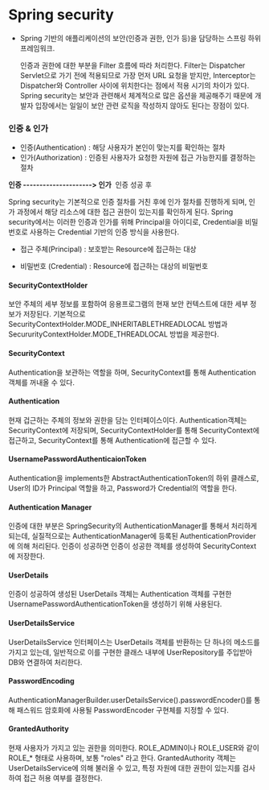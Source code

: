 # Spring security

* Spring 기반의 애플리케이션의 보안(인증과 권한, 인가 등)을 담당하는 스프링 하위 프레임워크.

  인증과 권한에 대한 부분을 Filter 흐름에 따라 처리한다. Filter는 Dispatcher Servlet으로 가기 전에 적용되므로 가장 먼저 URL 요청을 받지만, Interceptor는 Dispatcher와 Controller 사이에 위치한다는 점에서 적용 시기의 차이가 있다. Spring security는 보안과 관련해서 체계적으로 많은 옵션을 제공해주기 때문에 개발자 입장에서는 일일이 보안 관련 로직을 작성하지 않아도 된다는 장점이 있다.

### 인증 & 인가

* 인증(Authentication) : 해당 사용자가 본인이 맞는지를 확인하는 절차
* 인가(Authorization) : 인증된 사용자가 요청한 자원에 접근 가능한지를 결정하는 절차

**인증 ---------------------> 인가**
​           인증 성공 후

Spring security는 기본적으로 인증 절차를 거친 후에 인가 절차를 진행하게 되며, 인가 과정에서 해당 리소스에 대한 접근 권한이 있는지를 확인하게 된다. Spring security에서는 이러한 인증과 인가를 위해 Principal을 아이디로, Credential을 비밀번호로 사용하는 Credential 기반의 인증 방식을 사용한다.

* 접근 주체(Principal) : 보호받는 Resource에 접근하는 대상


* 비밀번호 (Credential) : Resource에 접근하는 대상의 비밀번호

#### SecurityContextHolder

보안 주체의 세부 정보를 포함하여 응용프로그램의 현재 보안 컨텍스트에 대한 세부 정보가 저장된다. 기본적으로 SecurityContextHolder.MODE_INHERITABLETHREADLOCAL 방법과SecururityContextHolder.MODE_THREADLOCAL 방법을 제공한다.

#### SecurityContext

Authentication을 보관하는 역할을 하며, SecurityContext를 통해 Authentication 객체를 꺼내올 수 있다.

#### Authentication

현재 겁근하는 주체의 정보와 권한을 담는 인터페이스이다. Authentication객체는 SecurityContext에 저장되며, SecurityContextHolder를 통해 SecurityContext에 접근하고, SecurityContext를 통해 Authentication에 접근할 수 있다.

#### UsernamePasswordAuthenticaionToken

Authentication을 implements한 AbstractAuthenticationToken의 하위 클래스로, User의 ID가 Principal 역할을 하고, Password가 Credential의 역할을 한다.

#### Authentication Manager

인증에 대한 부분은 SpringSecurity의 AuthenticationManager를 통해서 처리하게 되는데, 실질적으로는 AuthenticationManager에 등록된 AuthenticationProvider에 의해 처리된다. 인증이 성공하면 인증이 성공한 객체를 생성하여 SecurityContext에 저장한다.

#### UserDetails

인증이 성공하여 생성된 UserDetails 객체는 Authentication 객체를 구현한UsernamePasswordAuthenticationToken을 생성하기 위해 사용된다.

#### UserDetailsService

UserDetailsService 인터페이스는 UserDetails 객체를 반환하는 단 하나의 메소드를 가지고 있는데, 일반적으로 이를 구현한 클래스 내부에 UserRepository를 주입받아 DB와 연결하여 처리한다.

#### PasswordEncoding

AuthenticationManagerBuilder.userDetailsService().passwordEncoder()를 통해 패스워드 암호화에 사용될 PasswordEncoder 구현체를 지정할 수 있다.

#### GrantedAuthority

현재 사용자가 가지고 있는 권한을 의미한다. ROLE_ADMIN이나 ROLE_USER와 같이 ROLE_* 형태로 사용하며, 보통 "roles" 라고 한다. GrantedAuthority 객체는 UserDetailsService에 의해 불러올 수 있고, 특정 자원에 대한 권한이 있는지를 검사하여 접근 허용 여부를 결정한다.